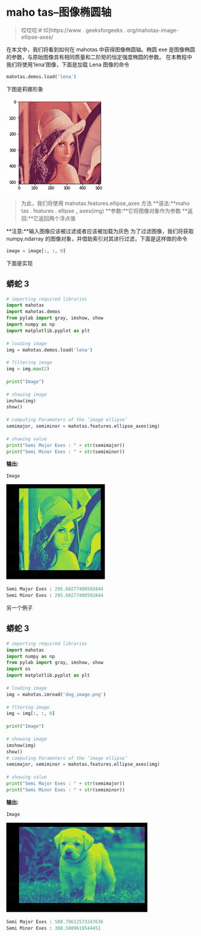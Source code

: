 # maho tas–图像椭圆轴

> 哎哎哎:# t0]https://www . geeksforgeeks . org/mahotas-image-ellipse-axes/

在本文中，我们将看到如何在 mahotas 中获得图像椭圆轴。椭圆 exe 是图像椭圆的参数，与原始图像具有相同质量和二阶矩的恒定强度椭圆的参数。
在本教程中我们将使用‘lena’图像，下面是加载 Lena 图像的命令

```py
mahotas.demos.load('lena')
```

下图是莉娜形象

![](img/c6cf4d1584ad896c98148d7fd44b7f25.png)

> 为此，我们将使用 mahotas.features.ellipse_axes 方法
> **语法:**maho tas . features . ellipse _ axes(img)
> **参数:**它将图像对象作为参数
> **返回:**它返回两个浮点值

**注意:**输入图像应该被过滤或者应该被加载为灰色
为了过滤图像，我们将获取 numpy.ndarray 的图像对象，并借助索引对其进行过滤，下面是这样做的命令

```py
image = image[:, :, 0]
```

下面是实现

## 蟒蛇 3

```py
# importing required libraries
import mahotas
import mahotas.demos
from pylab import gray, imshow, show
import numpy as np
import matplotlib.pyplot as plt

# loading image
img = mahotas.demos.load('lena')

# filtering image
img = img.max(2)

print("Image")

# showing image
imshow(img)
show()

# computing Parameters of the ‘image ellipse’
semimajor, semiminor = mahotas.features.ellipse_axes(img)

# showing value
print("Semi Major Exes : " + str(semimajor))
print("Semi Minor Exes : " + str(semiminor))
```

**输出:**

```py
Image
```

![](img/7e2a2e3e4e2c7d3717764f78ddb13263.png)

```py
Semi Major Exes : 295.60277400592844
Semi Minor Exes : 295.60277400592844
```

另一个例子

## 蟒蛇 3

```py
# importing required libraries
import mahotas
import numpy as np
from pylab import gray, imshow, show
import os
import matplotlib.pyplot as plt

# loading image
img = mahotas.imread('dog_image.png')

# fltering image
img = img[:, :, 0]

print("Image")

# showing image
imshow(img)
show()
# computing Parameters of the ‘image ellipse’
semimajor, semiminor = mahotas.features.ellipse_axes(img)

# showing value
print("Semi Major Exes : " + str(semimajor))
print("Semi Minor Exes : " + str(semiminor))
```

**输出:**

```py
Image
```

![](img/69c070b367f54d4895c9b3e679a941a7.png)

```py
Semi Major Exes : 508.79612573247636
Semi Minor Exes : 308.5809619544451
```